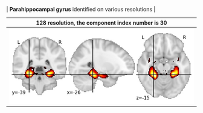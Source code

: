 


| **Parahippocampal gyrus** identified on various resolutions |

| 128 resolution, the component index number is 30|  
|:---:|  
| ![Component 128](../128/final/30.jpg "From component 128: Parahippocampal gyrus") |